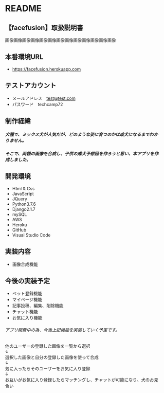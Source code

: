 # README
## 【facefusion】取扱説明書
画像画像画像画像画像画像画像画像画像画像画像画像画像

## 本番環境URL
* https://facefusion.herokuapp.com

## テストアカウント
* メールアドレス　test@test.com
* パスワード　techcamp72

## 制作経緯
##### 犬種で、ミックス犬が人気だが、どのような姿に育つのかは成犬になるまでわかりません。
##### そこで、両親の画像を合成し、子供の成犬予想図を作ろうと思い、本アプリを作成しました。

## 開発環境
* Html & Css
* JavaScript
* JQuery
* Python3.7.6
* Django2.1.7
* mySQL
* AWS
* Heroku
* GitHub
* Visual Studio Code

## 実装内容
* 画像合成機能

## 今後の実装予定
* ペット登録機能
* マイページ機能
* 記事投稿、編集、削除機能
* チャット機能
* お気に入り機能
###### アプリ開発中の為、今後上記機能を実装していく予定です。
他のユーザーの登録した画像を一覧から選択<br>
↓<br>
選択した画像と自分の登録した画像を使って合成<br>
↓<br>
気に入ったらそのユーザーをお気に入り登録<br>
↓<br>
お互いがお気に入り登録したらマッチングし、チャットが可能になり、犬のお見合い<br>
